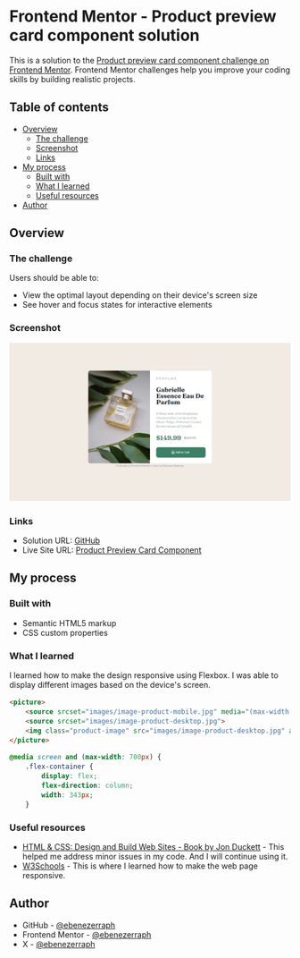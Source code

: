# Frontend Mentor - Product preview card component solution

This is a solution to the [Product preview card component challenge on Frontend Mentor](https://www.frontendmentor.io/challenges/product-preview-card-component-GO7UmttRfa). Frontend Mentor challenges help you improve your coding skills by building realistic projects.

## Table of contents

- [Overview](#overview)
  - [The challenge](#the-challenge)
  - [Screenshot](#screenshot)
  - [Links](#links)
- [My process](#my-process)
  - [Built with](#built-with)
  - [What I learned](#what-i-learned)
  - [Useful resources](#useful-resources)
- [Author](#author)


## Overview

### The challenge

Users should be able to:

- View the optimal layout depending on their device's screen size
- See hover and focus states for interactive elements

### Screenshot

![](images/product-preview-card-component.jpg)

### Links

- Solution URL: [GitHub](https://github.com/ebenezerraph/product-preview-card-component/)
- Live Site URL: [Product Preview Card Component](https://ebenezerraph.github.io/product-preview-card-component/)

## My process

### Built with

- Semantic HTML5 markup
- CSS custom properties

### What I learned

I learned how to make the design responsive using Flexbox. I was able to display different images based on the device's screen.

```HTML
<picture>
    <source srcset="images/image-product-mobile.jpg" media="(max-width: 700px)">
    <source srcset="images/image-product-desktop.jpg">
    <img class="product-image" src="images/image-product-desktop.jpg" alt="product-image">
</picture>
```
```css
@media screen and (max-width: 700px) {
    .flex-container {
        display: flex;
        flex-direction: column;
        width: 343px;
    }
```

### Useful resources

- [HTML & CSS: Design and Build Web Sites - Book by Jon Duckett](https://www.htmlandcssbook.com/) - This helped me address minor issues in my code. And I will continue using it.
- [W3Schools](https://www.w3schools.com/) - This is where I learned how to make the web page responsive.

## Author

- GitHub - [@ebenezerraph](https://www.github.com/ebenezerraph)
- Frontend Mentor - [@ebenezerraph](https://www.frontendmentor.io/profile/ebenezerraph)
- X - [@ebenezerraph](https://www.twitter.com/ebenezerraph)
